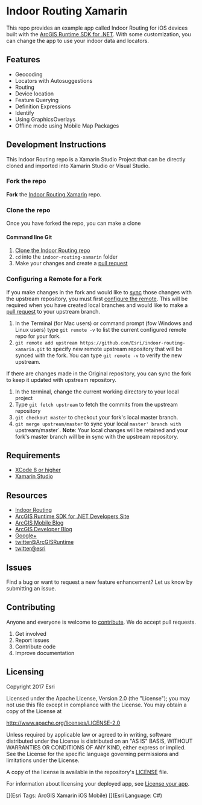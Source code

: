# Indoor Routing Xamarin

This repo provides an example app called Indoor Routing for iOS devices built with the [ArcGIS Runtime SDK for .NET](https://developers.arcgis.com/net/).  With some customization, you can change the app to use your indoor data and locators.
## Features
 * Geocoding
 * Locators with Autosuggestions
 * Routing
 * Device location
 * Feature Querying
 * Definition Expressions
 * Identify
 * Using GraphicsOverlays
 * Offline mode using Mobile Map Packages



## Development Instructions
This Indoor Routing repo is a Xamarin Studio Project that can be directly cloned and imported into Xamarin Studio or Visual Studio.

### Fork the repo
**Fork** the [Indoor Routing Xamarin](https://github.com/Esri/indoor-routing-xamarin/fork) repo.

### Clone the repo
Once you have forked the repo, you can make a clone

#### Command line Git
1. [Clone the Indoor Routing repo](https://help.github.com/articles/fork-a-repo#step-2-clone-your-fork)
2. ```cd``` into the ```indoor-routing-xamarin``` folder
3. Make your changes and create a [pull request](https://help.github.com/articles/creating-a-pull-request)

### Configuring a Remote for a Fork
If you make changes in the fork and would like to [sync](https://help.github.com/articles/syncing-a-fork/) those changes with the upstream repository, you must first [configure the remote](https://help.github.com/articles/configuring-a-remote-for-a-fork/). This will be required when you have created local branches and would like to make a [pull request](https://help.github.com/articles/creating-a-pull-request) to your upstream branch.

1. In the Terminal (for Mac users) or command prompt (fow Windows and Linux users) type ```git remote -v``` to list the current configured remote repo for your fork.
2. ```git remote add upstream https://github.com/Esri/indoor-routing-xamarin.git``` to specify new remote upstream repository that will be synced with the fork. You can type ```git remote -v``` to verify the new upstream.

If there are changes made in the Original repository, you can sync the fork to keep it updated with upstream repository.

1. In the terminal, change the current working directory to your local project
2. Type ```git fetch upstream``` to fetch the commits from the upstream repository
3. ```git checkout master``` to checkout your fork's local master branch.
4. ```git merge upstream/master``` to sync your local `master' branch with `upstream/master`. **Note**: Your local changes will be retained and your fork's master branch will be in sync with the upstream repository.

## Requirements
* [XCode 8 or higher](https://developer.apple.com/xcode/downloads/)
* [Xamarin Studio](https://www.xamarin.com/studio)

## Resources
* [Indoor Routing](https://github.com/Esri/indoor-routing-xamarin/wiki/Indoor-Routing-with-Xamarin-for-iOS)
* [ArcGIS Runtime SDK for .NET Developers Site](https://developers.arcgis.com/net/)
* [ArcGIS Mobile Blog](http://blogs.esri.com/esri/arcgis/category/mobile/)
* [ArcGIS Developer Blog](http://blogs.esri.com/esri/arcgis/category/developer/)
* [Google+](https://plus.google.com/+esri/posts)
* [twitter@ArcGISRuntime](https://twitter.com/ArcGISRuntime)
* [twitter@esri](http://twitter.com/esri)

## Issues
Find a bug or want to request a new feature enhancement?  Let us know by submitting an issue.

## Contributing
Anyone and everyone is welcome to [contribute](CONTRIBUTING.md). We do accept pull requests.

1. Get involved
2. Report issues
3. Contribute code
4. Improve documentation

## Licensing
Copyright 2017 Esri

Licensed under the Apache License, Version 2.0 (the "License"); you may not use this file except in compliance with the License. You may obtain a copy of the License at

http://www.apache.org/licenses/LICENSE-2.0

Unless required by applicable law or agreed to in writing, software distributed under the License is distributed on an "AS IS" BASIS, WITHOUT WARRANTIES OR CONDITIONS OF ANY KIND, either express or implied. See the License for the specific language governing permissions and limitations under the License.

A copy of the license is available in the repository's [LICENSE](LICENSE) file.

For information about licensing your deployed app, see [License your app](https://developers.arcgis.com/net/latest/ios/guide/license-your-app.htm).

[](Esri Tags: ArcGIS Xamarin iOS Mobile)
[](Esri Language: C#)​
